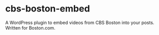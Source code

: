 # cbs-boston-embed
A WordPress plugin to embed videos from CBS Boston into your posts. Written for Boston.com.
